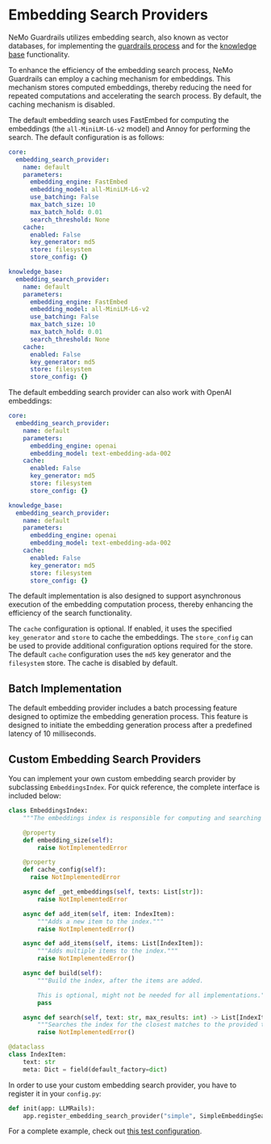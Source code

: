# Embedding Search Providers

NeMo Guardrails utilizes embedding search, also known as vector databases, for implementing the [guardrails process](../../architecture/README.md#the-guardrails-process) and for the [knowledge base](../configuration-guide.md#knowledge-base-documents) functionality.

To enhance the efficiency of the embedding search process, NeMo Guardrails can employ a caching mechanism for embeddings. This mechanism stores computed embeddings, thereby reducing the need for repeated computations and accelerating the search process. By default, the caching mechanism is disabled.

The default embedding search uses FastEmbed for computing the embeddings (the `all-MiniLM-L6-v2` model) and Annoy for performing the search. The default configuration is as follows:

```yaml
core:
  embedding_search_provider:
    name: default
    parameters:
      embedding_engine: FastEmbed
      embedding_model: all-MiniLM-L6-v2
      use_batching: False
      max_batch_size: 10
      max_batch_hold: 0.01
      search_threshold: None
    cache:
      enabled: False
      key_generator: md5
      store: filesystem
      store_config: {}

knowledge_base:
  embedding_search_provider:
    name: default
    parameters:
      embedding_engine: FastEmbed
      embedding_model: all-MiniLM-L6-v2
      use_batching: False
      max_batch_size: 10
      max_batch_hold: 0.01
      search_threshold: None
    cache:
      enabled: False
      key_generator: md5
      store: filesystem
      store_config: {}
```

The default embedding search provider can also work with OpenAI embeddings:

```yaml
core:
  embedding_search_provider:
    name: default
    parameters:
      embedding_engine: openai
      embedding_model: text-embedding-ada-002
    cache:
      enabled: False
      key_generator: md5
      store: filesystem
      store_config: {}

knowledge_base:
  embedding_search_provider:
    name: default
    parameters:
      embedding_engine: openai
      embedding_model: text-embedding-ada-002
    cache:
      enabled: False
      key_generator: md5
      store: filesystem
      store_config: {}
```

The default implementation is also designed to support asynchronous execution of the embedding computation process, thereby enhancing the efficiency of the search functionality.

The `cache` configuration is optional. If enabled, it uses the specified `key_generator` and `store` to cache the embeddings. The `store_config` can be used to provide additional configuration options required for the store.
The default `cache` configuration uses the `md5` key generator and the `filesystem` store. The cache is disabled by default.

## Batch Implementation

The default embedding provider includes a batch processing feature designed to optimize the embedding generation process. This feature is designed to initiate the embedding generation process after a predefined latency of 10 milliseconds.

## Custom Embedding Search Providers

You can implement your own custom embedding search provider by subclassing `EmbeddingsIndex`. For quick reference, the complete interface is included below:

```python
class EmbeddingsIndex:
    """The embeddings index is responsible for computing and searching a set of embeddings."""

    @property
    def embedding_size(self):
        raise NotImplementedError

    @property
    def cache_config(self):
      raise NotImplementedError

    async def _get_embeddings(self, texts: List[str]):
        raise NotImplementedError

    async def add_item(self, item: IndexItem):
        """Adds a new item to the index."""
        raise NotImplementedError()

    async def add_items(self, items: List[IndexItem]):
        """Adds multiple items to the index."""
        raise NotImplementedError()

    async def build(self):
        """Build the index, after the items are added.

        This is optional, might not be needed for all implementations."""
        pass

    async def search(self, text: str, max_results: int) -> List[IndexItem]:
        """Searches the index for the closest matches to the provided text."""
        raise NotImplementedError()

@dataclass
class IndexItem:
    text: str
    meta: Dict = field(default_factory=dict)
```

In order to use your custom embedding search provider, you have to register it in your `config.py`:

```python
def init(app: LLMRails):
    app.register_embedding_search_provider("simple", SimpleEmbeddingSearchProvider)
```

For a complete example, check out [this test configuration](../../../tests/test_configs/with_custom_embedding_search_provider).
